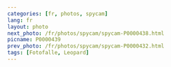 ```yaml
---
categories: [fr, photos, spycam]
lang: fr
layout: photo
next_photo: /fr/photos/spycam/spycam-P0000438.html
picname: P0000439
prev_photo: /fr/photos/spycam/spycam-P0000432.html
tags: [Fotofalle, Leopard]
---
```

